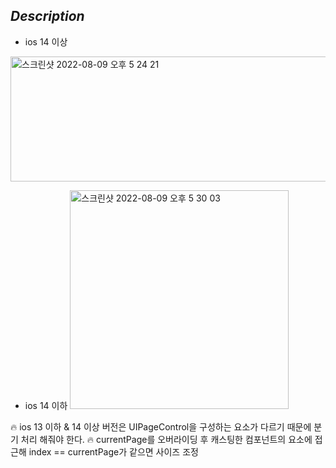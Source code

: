 ## _Description_
- ios 14 이상 

<img width="650" height="200" alt="스크린샷 2022-08-09 오후 5 24 21" src="https://user-images.githubusercontent.com/59044882/183602936-53de9626-51a5-44ef-80d8-e1738b74ce51.png"> </img>

- ios 14 이하 
<img width="350" alt="스크린샷 2022-08-09 오후 5 30 03" src="https://user-images.githubusercontent.com/59044882/183602911-6e76a065-c79d-4839-a108-05fa93e4606a.png"> </img>

🔥 ios 13 이하 & 14 이상 버전은 UIPageControl을 구성하는 요소가 다르기 때문에 분기 처리 해줘야 한다.
🔥 currentPage를 오버라이딩 후 캐스팅한 컴포넌트의 요소에 접근해 index == currentPage가 같으면 사이즈 조정 
